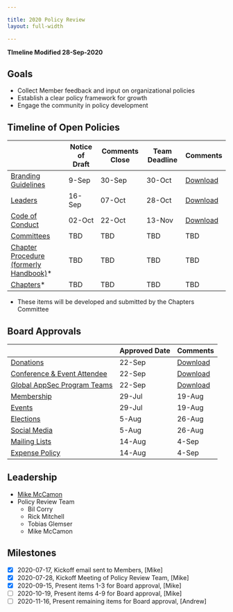 ```yaml
---

title: 2020 Policy Review
layout: full-width

---
```


**TImeline Modified 28-Sep-2020**

## Goals

* Collect Member feedback and input on organizational policies
* Establish a clear policy framework for growth
* Engage the community in policy development

## Timeline of Open Policies

|   | Notice of Draft | Comments Close | Team Deadline | Comments |
| --- | --- | --- | --- | --- |
| [Branding Guidelines](/www-policy/operational/branding) | 9-Sep | 30-Sep | 30-Oct  |[Download](/www-staff/files/2020-policy-review-feedback/Policy-Feedback-Branding.pdf) |
| [Leaders](/www-policy/operational/leader) | 16-Sep | 07-Oct | 28-Oct |[Download](/www-staff/files/2020-policy-review-feedback/Policy-Feedback-Leaders.pdf) |
| [Code of Conduct](/www-policy/operational/code-of-conduct-2) | 02-Oct | 22-Oct | 13-Nov |[Download](/www-staff/files/2020-policy-review-feedback/Policy-Feedback-Code-Of-Conduct.pdf) |
| [Committees](/www-policy/operational/committees) | TBD | TBD | TBD | TBD |
| [Chapter Procedure (formerly Handbook)](/www-policy/guidebook/chapter-leader)* | TBD | TBD | TBD | TBD |
| [Chapters](/www-policy/operational/chapters)* | TBD | TBD | TBD | TBD |

* These items will be developed and submitted by the Chapters Committee

## Board Approvals

|   | Approved Date | Comments |
| --- | --- | --- |
| [Donations](/www-policy/operational/donations) | 22-Sep | [Download](/www-staff/files/2020-policy-review-feedback/Policy-Feedback-donations.pdf) |
| [Conference & Event Attendee](/www-policy/operational/conferences-events) | 22-Sep | [Download](/www-staff/files/2020-policy-review-feedback/Policy-Feedback-event-attendee.pdf) |
| [Global AppSec Program Teams](/www-policy/operational/program-team) | 22-Sep | [Download](/www-staff/files/2020-policy-review-feedback/Policy-Feedback-global-event-teams.pdf)  |
| [Membership](/www-policy/operational/membership) | 29-Jul | 19-Aug | 18-Sep |[Download](/www-staff/files/2020-policy-review-feedback/Policy-Mebership-Feedback.pdf)  |
| [Events](/www-policy/operational/events) | 29-Jul | 19-Aug | 18-Sep |[Download](/www-staff/files/2020-policy-review-feedback/Policy-Events-Feedback.pdf)  |
| [Elections](/www-policy/operational/election)| 5-Aug | 26-Aug | 25-Sep |[Download](/www-staff/files/2020-policy-review-feedback/Policy-Elections-Feedback.pdf)  |
| [Social Media](/www-policy/operational/social-media) | 5-Aug | 26-Aug | 25-Sep |[Download](/www-staff/files/2020-policy-review-feedback/Policy-Social-Media-Feedback.pdf) |
| [Mailing Lists](/www-policy/operational/mailing-list) | 14-Aug | 4-Sep | 4-Oct |[Download](/www-staff/files/2020-policy-review-feedback/Policy-Mailing-Lists-Feedback.pdf) |
| [Expense Policy](/www-policy/operational/expense-reimbursement) | 14-Aug | 4-Sep | 4-Oct |[Download](/www-staff/files/2020-policy-review-feedback/Policy-Expenses-Feedback.pdf) |


## Leadership
* [Mike McCamon](mailto:mike.mccamon@owasp.com?subject=Policy%20Review)
* Policy Review Team 
  * Bil Corry
  * Rick Mitchell
  * Tobias Glemser
  * Mike McCamon
  
## Milestones

- [x] 2020-07-17, Kickoff email sent to Members, [Mike]
- [x] 2020-07-28, Kickoff Meeting of Policy Review Team, [Mike]
- [x] 2020-09-15, Present items 1-3 for Board approval, [Mike]
- [ ] 2020-10-19, Present items 4-9 for Board approval, [Mike]
- [ ] 2020-11-16, Present remaining items for Board approval, [Andrew]
